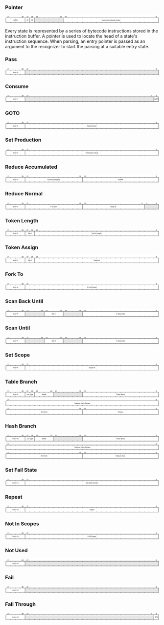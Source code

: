 ### Pointer

![Pointer SVG](./resources/img/Pointer.0.bytecode.svg)


Every state is represented by a series of bytecode instructions stored in 
the instruction buffer. A pointer is used to locate the head of a state's 
instruction sequence. When parsing, an entry pointer is passed as an argument
to the recognizer to start the parsing at a suitable entry state.


### Pass

![Pass SVG](./resources/img/Pass.0.bytecode.svg)





### Consume

![Consume SVG](./resources/img/Consume.0.bytecode.svg)





### GOTO

![GOTO SVG](./resources/img/GOTO.0.bytecode.svg)





### Set Production

![Set Production SVG](./resources/img/Set_Production.0.bytecode.svg)





### Reduce Accumulated

![Reduce Accumulated SVG](./resources/img/Reduce_Accumulated.0.bytecode.svg)





### Reduce Normal

![Reduce Normal SVG](./resources/img/Reduce_Normal.0.bytecode.svg)





### Token Length

![Token Length SVG](./resources/img/Token_Length.0.bytecode.svg)





### Token Assign

![Token Assign SVG](./resources/img/Token_Assign.0.bytecode.svg)





### Fork To

![Fork To SVG](./resources/img/Fork_To.0.bytecode.svg)





### Scan Back Until

![Scan Back Until SVG](./resources/img/Scan_Back_Until.0.bytecode.svg)





### Scan Until

![Scan Until SVG](./resources/img/Scan_Until.0.bytecode.svg)





### Set Scope

![Set Scope SVG](./resources/img/Set_Scope.0.bytecode.svg)





### Table Branch

![Table Branch SVG](./resources/img/Table_Branch.0.bytecode.svg)
![Table Branch SVG](./resources/img/Table_Branch.1.bytecode.svg)
![Table Branch SVG](./resources/img/Table_Branch.2.bytecode.svg)





### Hash Branch

![Hash Branch SVG](./resources/img/Hash_Branch.0.bytecode.svg)
![Hash Branch SVG](./resources/img/Hash_Branch.1.bytecode.svg)
![Hash Branch SVG](./resources/img/Hash_Branch.2.bytecode.svg)





### Set Fail State

![Set Fail State SVG](./resources/img/Set_Fail_State.0.bytecode.svg)





### Repeat

![Repeat SVG](./resources/img/Repeat.0.bytecode.svg)





### Not In Scopes

![Not In Scopes SVG](./resources/img/Not_In_Scopes.0.bytecode.svg)





### Not Used

![Not Used SVG](./resources/img/Not_Used.0.bytecode.svg)





### Fail

![Fail SVG](./resources/img/Fail.0.bytecode.svg)





### Fall Through

![Fall Through SVG](./resources/img/Fall_Through.0.bytecode.svg)




